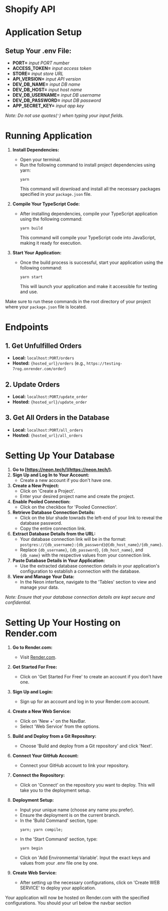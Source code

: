 # Shopify API

# Application Setup

## Setup Your .env File:

- **PORT=** _input PORT number_
- **ACCESS_TOKEN=** _input access token_
- **STORE=** _input store URL_
- **API_VERSION=** _input API version_
- **DEV_DB_NAME=** _input DB name_
- **DEV_DB_HOST=** _input host name_
- **DEV_DB_USERNAME=** _input DB username_
- **DEV_DB_PASSWORD=** _input DB password_
- **APP_SECRET_KEY=** _input app key_

_Note: Do not use quotes(`'`) when typing your input fields._

# Running Application

1. **Install Dependencies:**

   - Open your terminal.
   - Run the following command to install project dependencies using yarn:
     ```
     yarn
     ```
     This command will download and install all the necessary packages specified in your `package.json` file.

2. **Compile Your TypeScript Code:**

   - After installing dependencies, compile your TypeScript application using the following command:
     ```
     yarn build
     ```
     This command will compile your TypeScript code into JavaScript, making it ready for execution.

3. **Start Your Application:**
   - Once the build process is successful, start your application using the following command:
     ```
     yarn start
     ```
     This will launch your application and make it accessible for testing and use.

Make sure to run these commands in the root directory of your project where your `package.json` file is located.

# Endpoints

## 1. Get Unfulfilled Orders

- **Local:** `localhost:PORT/orders`
- **Hosted:** `{hosted_url}/orders` (e.g., `https://testing-7rog.onrender.com/order`)

## 2. Update Orders

- **Local:** `localhost:PORT/update_order`
- **Hosted:** `{hosted_url}/update_order`

## 3. Get All Orders in the Database

- **Local:** `localhost:PORT/all_orders`
- **Hosted:** `{hosted_url}/all_orders`

# Setting Up Your Database

1. **Go to [https://neon.tech/](https://neon.tech/).**
2. **Sign Up and Log In to Your Account:**
   - Create a new account if you don't have one.
3. **Create a New Project:**
   - Click on 'Create a Project'.
   - Enter your desired project name and create the project.
4. **Enable Pooled Connection:**
   - Click on the checkbox for 'Pooled Connection'.
5. **Retrieve Database Connection Details:**
   - Click on the blur shade towrads the left-end of your link to reveal the database password.
   - Copy the entire connection link.
6. **Extract Database Details from the URL:**
   - Your database connection link will be in the format:
     `postgres://{db_username}:{db_password}@{db_host_name}/{db_name}`.
   - Replace `{db_username}`, `{db_password}`, `{db_host_name}`, and `{db_name}` with the respective values from your connection link.
7. **Paste Database Details in Your Application:**
   - Use the extracted database connection details in your application's configuration to establish a connection with the database.
8. **View and Manage Your Data:**
   - In the Neon interface, navigate to the 'Tables' section to view and manage your data.

_Note: Ensure that your database connection details are kept secure and confidential._

# Setting Up Your Hosting on Render.com

1. **Go to Render.com:**

   - Visit [Render.com](https://render.com/).

2. **Get Started For Free:**

   - Click on 'Get Started For Free' to create an account if you don't have one.

3. **Sign Up and Login:**

   - Sign up for an account and log in to your Render.com account.

4. **Create a New Web Service:**

   - Click on 'New +' on the NavBar.
   - Select 'Web Service' from the options.

5. **Build and Deploy from a Git Repository:**

   - Choose 'Build and deploy from a Git repository' and click 'Next'.

6. **Connect Your GitHub Account:**

   - Connect your GitHub account to link your repository.

7. **Connect the Repository:**

   - Click on 'Connect' on the repository you want to deploy. This will take you to the deployment setup.

8. **Deployment Setup:**

   - Input your unique name (choose any name you prefer).
   - Ensure the deployment is on the current branch.
   - In the 'Build Command' section, type:
     ```
     yarn; yarn compile;
     ```
   - In the 'Start Command' section, type:
     ```
     yarn begin
     ```
   - Click on 'Add Environmental Variable'. Input the exact keys and values from your .env file one by one.

9. **Create Web Service:**
   - After setting up the necessary configurations, click on 'Create WEB SERVICE' to deploy your application.

Your application will now be hosted on Render.com with the specified configurations. You should your url below the navbar section
